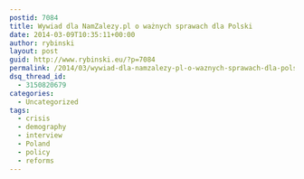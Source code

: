 ```yaml
---
postid: 7084
title: Wywiad dla NamZalezy.pl o ważnych sprawach dla Polski
date: 2014-03-09T10:35:11+00:00
author: rybinski
layout: post
guid: http://www.rybinski.eu/?p=7084
permalink: /2014/03/wywiad-dla-namzalezy-pl-o-waznych-sprawach-dla-polski/
dsq_thread_id:
  - 3150820679
categories:
  - Uncategorized
tags:
  - crisis
  - demography
  - interview
  - Poland
  - policy
  - reforms
---
```

